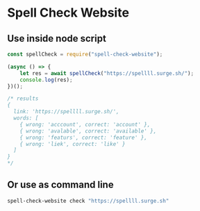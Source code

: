# Spell Check Website

## Use inside node script

```js
const spellCheck = require("spell-check-website");

(async () => {
    let res = await spellCheck("https://spellll.surge.sh/");
    console.log(res);
})();

/* results
{
  link: 'https://spellll.surge.sh/',
  words: [
    { wrong: 'acccount', correct: 'account' },
    { wrong: 'avalable', correct: 'available' },
    { wrong: 'featurs', correct: 'feature' },
    { wrong: 'liek', correct: 'like' }
  ]
}
*/
```

## Or use as command line

```bash
spell-check-website check "https://spellll.surge.sh"
```
